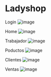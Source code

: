# Ladyshop

Login
![image](https://github.com/Benji379/LADYSHOP/assets/108637204/2d36bc05-58e3-4b8c-960c-fdb66d62a296)

Home
![image](https://github.com/Benji379/LADYSHOP/assets/108637204/1ec5b3b0-7358-4e9d-a2c8-0795ad64fba8)

Trabajador
![image](https://github.com/Benji379/LADYSHOP/assets/108637204/91910dc9-16fa-4109-b1e3-3e85cb7448b4)

Poductos
![image](https://github.com/Benji379/LADYSHOP/assets/108637204/359de2aa-4da2-4df1-b625-9f642c9d11f7)

Clientes
![image](https://github.com/Benji379/LADYSHOP/assets/108637204/741eee74-2bb1-46b1-93b0-729bcf8aa691)

Ventas
![image](https://github.com/Benji379/LADYSHOP/assets/108637204/14cef414-5978-4d25-b3e7-5a09072a9578)
